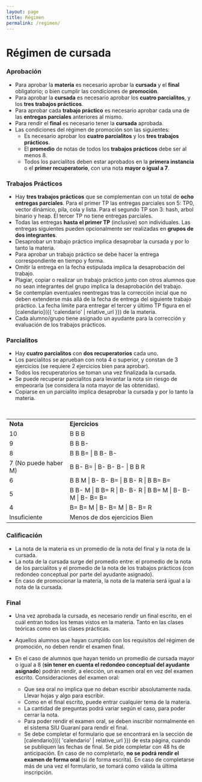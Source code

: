 ```yaml
---
layout: page
title: Régimen
permalink: /regimen/
---
```


Régimen de cursada
=======

### Aprobación

* Para aprobar la **materia** es necesario aprobar la **cursada** y el **final** obligatorio; o bien cumplir las condiciones de **promoción**.
* Para aprobar la **cursada** es necesario aprobar los **cuatro parcialitos**, y los **tres trabajos prácticos**.
* Para aprobar cada **trabajo práctico** es necesario aprobar cada una de las **entregas parciales** anteriores al mismo.
* Para rendir el **final** es necesario tener la **cursada** aprobada.
* Las condiciones del régimen de promoción son las siguientes:
  - Es necesario aprobar los **cuatro parcialitos** y los **tres trabajos prácticos**.
  - El **promedio** de notas de todos los **trabajos prácticos** debe ser al menos 8.
  - Todos los parcialitos deben estar aprobados en la **primera instancia** o el **primer recuperatorio**, con una nota **mayor o igual a 7**.


### Trabajos Prácticos

* Hay **tres trabajos prácticos** que se complementan con un total de **ocho entregas parciales**.
  Para el primer TP las entregas parciales son 5: TP0, vector dinámico, pila, cola y lista. Para el segundo TP son 3: hash, arbol binario y heap. El tercer TP no tiene entregas parciales.
* Todas las entregas **hasta el primer TP** (inclusive) son individuales. Las entregas siguientes pueden opcionalmente ser realizadas en **grupos de dos integrantes**.
* Desaprobar un trabajo práctico implica desaprobar la cursada y por lo tanto la materia.
* Para aprobar un trabajo práctico se debe hacer la entrega correspondiente en tiempo y forma.
* Omitir la entrega en la fecha estipulada implica la desaprobación del trabajo.
* Plagiar, copiar o realizar un trabajo práctico junto con otros alumnos que no sean integrantes del grupo implica la desaprobación del trabajo.
* Se contemplan eventuales reentregas tras la corrección incial que no deben extenderse más allá de la fecha de entrega del siguiente trabajo práctico. La fecha límite para entregar el tercer y último TP figura en el [calendario]({{ 'calendario' | relative_url }}) de la materia.
* Cada alumno/grupo tiene asignado un ayudante para la corrección y evaluación de los trabajos prácticos.


### Parcialitos

* Hay **cuatro parcialitos** con **dos recuperatorios** cada uno.
* Los parcialitos se aprueban con nota 4 o superior, y constan de 3 ejercicios (se requiere 2 ejercicios bien para aprobar).
* Todos los recuperatorios se toman una vez finalizada la cursada.
* Se puede recuperar parcialitos para levantar la nota sin riesgo de empeorarla (se considera la nota mayor de las obtenidas).
* Copiarse en un parcialito implica desaprobar la cursada y por lo tanto la materia.

<br>
<table class="table table-striped table-bordered table-sm">
  <tbody id="tabla-notas">
    <tr>
      <td><strong>Nota</strong></td>
      <td><strong>Ejercicios</strong></td>
    </tr>
    <tr>
		<td>10</td>
      	<td>B B B</td>
    </tr>
    <tr>
		<td>9</td>
      	<td>B B B-</td>
    </tr>
    <tr>
		<td>8</td>
      	<td>B B B= | B B- B-</td>
    </tr>
    <tr>
		<td>7 (No puede haber M)</td>
      	<td>B B- B= | B- B- B- | B B R</td>
    </tr>
    <tr>
		<td>6</td>
      	<td>B B M | B- B- B= | B B- R | B B= B=</td>
    </tr>
    <tr>
		<td>5</td>
      	<td>B B- M | B B= R | B- B- R | B B= M | B- B- M | B- B= B=</td>
    </tr>
    <tr>
		<td>4</td>
      	<td>B= B= M | B- B= M | B- B= R</td>
    </tr>
    <tr>
		<td>Insuficiente</td>
      	<td>Menos de dos ejercicios Bien</td>
    </tr>
 </tbody>
</table>

### Calificación

* La nota de la materia es un promedio de la nota del final y la nota de la cursada.
* La nota de la cursada surge del promedio entre: el promedio de la nota de los parcialitos y el promedio de la nota de los trabajos prácticos (con redondeo conceptual por parte del ayudante asignado).
* En caso de promocionar la materia, la nota de la materia será igual a la nota de la cursada.

### Final
* Una vez aprobada la cursada, es necesario rendir un final escrito, en el cuál entran todos los temas vistos en la materia. Tanto en las clases teóricas como en las clases prácticas. 
* Aquellos alumnos que hayan cumplido con los requisitos del régimen de promoción, no deben rendir el examen final. 
* En el caso de alumnos que hayan tenido un promedio de cursada mayor o igual a 8 (**sin tener en cuenta el redondeo conceptual del ayudante asignado**) podrán rendir, a elección, un examen oral en vez del examen escrito. Consideraciones del examen oral:

	- Que sea oral no implica que no deban escribir absolutamente nada. Llevar hojas y algo para escribir. 
	- Como en el final escrito, puede entrar cualquier tema de la materia. 
	- La cantidad de preguntas podrá variar según el caso, para poder cerrar la nota. 
	- Para poder rendir el examen oral, se deben inscribir normalmente en el sistema SIU Guaraní para rendir el final.
	- Se debe completar el formulario que se encontrará en la sección de [calendario]({{ 'calendario' | relative_url }}) de esta página, cuando se publiquen las fechas de final. Se pide completar con 48 hs de anticipación. En caso de no completarlo, **no se podrá rendir el examen de forma oral** (si de forma escrita). En caso de completarse más de una vez el formulario, se tomará como válida la última inscripción.  

